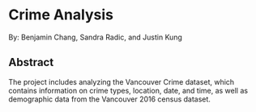 # Crime Analysis
By: Benjamin Chang, Sandra Radic, and Justin Kung

## Abstract
The project includes analyzing the Vancouver Crime dataset, which contains information on crime types, location, date, and time, as well as demographic data from the Vancouver 2016 census dataset.
